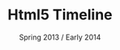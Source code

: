 ---
title: Html5 Timeline
fullTitle: HTML Data Timeline
colorClass: CCmutedOrange
date: Spring 2013 / Early 2014
type: HTML, CSS, Javascript
liveProject: true
---
